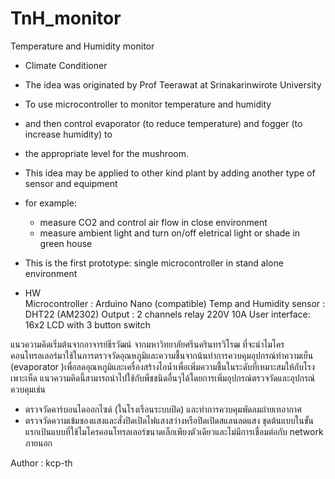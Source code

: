 # TnH_monitor
Temperature and Humidity monitor 

 * Climate Conditioner 
 * The idea was originated by Prof Teerawat at Srinakarinwirote University
 * To use microcontroller to monitor temperature and humidity 
 * and then control evaporator (to reduce temperature) and fogger (to increase humidity) to 
 * the appropriate level for the mushroom. 
 * This idea may be applied to other kind plant by adding another type of sensor and equipment
 * for example:
   - measure CO2 and control air flow in close environment
   - measure ambient light and turn on/off eletrical light or shade in green house

 * This is the first prototype: single microcontroller in stand alone environment
 * HW  
  Microcontroller :          Arduino Nano (compatible)
  Temp and Humidity sensor : DHT22 (AM2302)
  Output :                   2 channels relay 220V 10A 
  User interface:            16x2 LCD with 3 button switch
 
แนวความคิดเริ่มต้นจากอาจารย์ธีรวัฒน์ จากมหาวิทยาลัยศรีนครินทรวิโรฒ ที่จะนำไมโครคอนโทรลเลอร์มาใช้ในการตรวจวัดอุณหภูมิและความชื้นจากน้นทำการควบคุมอุปกรณ์ทำความเย็น (evaporator )เพื่อลดอุณหภูมิและเครื่องสร้างไอน้ำเพื่อเพิ่มความชื้นในระดับที่เหมาะสมให้กับโรงเพาะเห็ด
แนวความคิดนี้สามารถนำไปใช้กับพืชชนิดอื่นๆได้โดยการเพิ่มอุปกรณ์ตรวจวัดและอุปกรณ์ควบคุมเช่น
- ตรวจวัดคาร์บอนไดออกไซด์ (ในโรงเรือนระบบปิด) และทำการควบคุมพัดลมถ่ายเทอากาศ
- ตรวจวัดความเข้มของแสงและสั่งปิดเปิดไฟแสงสว่างหรือปิดเปิดสแลนลดแสง
ชุดต้นแบบในขั้นแรกเป้นแบบที่ใช้ไมโครคอนโทรลเลอร์ขนาดเล็กเพียงตัวเดียวและไม่มีการเชื่อมต่อกับ network ภายนอก

Author : kcp-th
